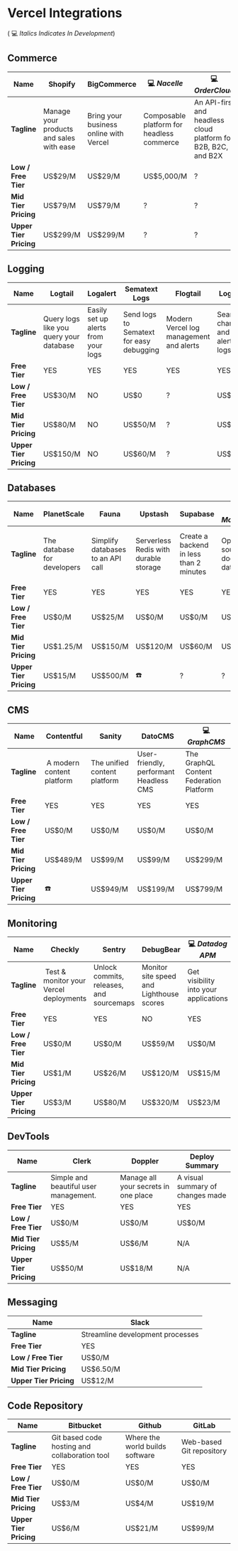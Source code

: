 # Vercel Integrations

( :computer: _Italics Indicates In Development_)

## Commerce

| Name                   | Shopify                                  | BigCommerce                            | :computer: _Nacelle_                      | :computer: _OrderCloud_                                        | :computer: _Saleor_                           | :computer: _Salesforce_              |
| ---------------------- | ---------------------------------------- | -------------------------------------- | ----------------------------------------- | -------------------------------------------------------------- | --------------------------------------------- | ------------------------------------ |
| **Tagline**            | Manage your products and sales with ease | Bring your business online with Vercel | Composable platform for headless commerce | An API-first and headless cloud platform for B2B, B2C, and B2X | A fast, open and standards-based commerce API | A customer-centric commerce platform |
| **Low / Free Tier**    | US$29/M                                  | US$29/M                                | US$5,000/M                                | ?                                                              | US$695/mo                                     | 1% Gross Merchandise Value           |
| **Mid Tier Pricing**   | US$79/M                                  | US$79/M                                | ?                                         | ?                                                              | US$1,795/mo                                   | 2% Gross Merchandise Value           |
| **Upper Tier Pricing** | US$299/M                                 | US$299/M                               | ?                                         | ?                                                              | US$6,795/mo                                   | 3% Gross Merchandise Value           |

## Logging

| Name                   | Logtail                                 | Logalert                            | Sematext Logs                            | Flogtail                                | Logflare                           | Datadog Log Management  | LogDNA                     |
| ---------------------- | --------------------------------------- | ----------------------------------- | ---------------------------------------- | --------------------------------------- | ---------------------------------- | ----------------------- | -------------------------- |
| **Tagline**            | Query logs like you query your database | Easily set up alerts from your logs | Send logs to Sematext for easy debugging | Modern Vercel log management and alerts | Search, charts and alerts for logs | Search and analyze logs | Centralized log management |
| **Free Tier**          | YES                                     | YES                                 | YES                                      | YES                                     | YES                                | YES                     | YES                        |
| **Low / Free Tier**    | US$30/M                                 | NO                                  | US$0                                     | ?                                       | US$5/M                             | US$0                    | US$3/M                     |
| **Mid Tier Pricing**   | US$80/M                                 | NO                                  | US$50/M                                  | ?                                       | US$8/M                             | US$15/M                 | US$20/M                    |
| **Upper Tier Pricing** | US$150/M                                | NO                                  | US$60/M                                  | ?                                       | US$12/M                            | US$23/M                 | US$100/M                   |

## Databases

| Name                   | PlanetScale                 | Fauna                             | Upstash                               | Supabase                                | :computer: _MongoDB_          | :computer: _Prisma_                        | :computer: _Sync Inc_                  |
| ---------------------- | --------------------------- | --------------------------------- | ------------------------------------- | --------------------------------------- | ----------------------------- | ------------------------------------------ | -------------------------------------- |
| **Tagline**            | The database for developers | Simplify databases to an API call | Serverless Redis with durable storage | Create a backend in less than 2 minutes | Open-source document database | Next-generation Node.js and TypeScript ORM | Replicate third-party APIs to Postgres |
| **Free Tier**          | YES                         | YES                               | YES                                   | YES                                     | YES                           | YES                                        | YES                                    |
| **Low / Free Tier**    | US$0/M                      | US$25/M                           | US$0/M                                | US$0/M                                  | US$0/M                        | US$0/M                                     | US$0/M                                 |
| **Mid Tier Pricing**   | US$1.25/M                   | US$150/M                          | US$120/M                              | US$60/M                                 | US$/M                         | :crystal_ball:                             | US$23/M                                |
| **Upper Tier Pricing** | US$15/M                     | US$500/M                          | :telephone:                           | ?                                       | ?                             | :crystal_ball:                             | ?                                      |

## CMS

| Name                   | Contentful                 | Sanity                       | DatoCMS                                | :computer: _GraphCMS_                   |
| ---------------------- | -------------------------- | ---------------------------- | -------------------------------------- | --------------------------------------- |
| **Tagline**            |  A modern content platform | The unified content platform | User-friendly, performant Headless CMS | The GraphQL Content Federation Platform |
| **Free Tier**          | YES                        | YES                          | YES                                    | YES                                     |
| **Low / Free Tier**    | US$0/M                     | US$0/M                       | US$0/M                                 | US$0/M                                  |
| **Mid Tier Pricing**   | US$489/M                   | US$99/M                      | US$99/M                                | US$299/M                                |
| **Upper Tier Pricing** | :telephone:                | US$949/M                     | US$199/M                               | US$799/M                                |

## Monitoring

| Name                   | Checkly                                 | Sentry                                   | DebugBear                                | :computer: _Datadog APM_              |
| ---------------------- | --------------------------------------- | ---------------------------------------- | ---------------------------------------- | ------------------------------------- |
| **Tagline**            |  Test & monitor your Vercel deployments | Unlock commits, releases, and sourcemaps | Monitor site speed and Lighthouse scores | Get visibility into your applications |
| **Free Tier**          | YES                                     | YES                                      | NO                                       | YES                                   |
| **Low / Free Tier**    | US$0/M                                  | US$0/M                                   | US$59/M                                  | US$0/M                                |
| **Mid Tier Pricing**   | US$1/M                                  | US$26/M                                  | US$120/M                                 | US$15/M                               |
| **Upper Tier Pricing** | US$3/M                                  | US$80/M                                  | US$320/M                                 | US$23/M                               |

## DevTools

| Name                   | Clerk                                 | Doppler                              | Deploy Summary                   |
| ---------------------- | ------------------------------------- | ------------------------------------ | -------------------------------- |
| **Tagline**            | Simple and beautiful user management. | Manage all your secrets in one place | A visual summary of changes made |
| **Free Tier**          | YES                                   | YES                                  | YES                              |
| **Low / Free Tier**    | US$0/M                                | US$0/M                               | US$0/M                           |
| **Mid Tier Pricing**   | US$5/M                                | US$6/M                               | N/A                              |
| **Upper Tier Pricing** | US$50/M                               | US$18/M                              | N/A                              |

## Messaging

| Name                   | Slack                            |
| ---------------------- | -------------------------------- |
| **Tagline**            | Streamline development processes |
| **Free Tier**          | YES                              |
| **Low / Free Tier**    | US$0/M                           |
| **Mid Tier Pricing**   | US$6.50/M                        |
| **Upper Tier Pricing** | US$12/M                          |

## Code Repository

| Name                   | Bitbucket                                     | Github                          | GitLab                   |
| ---------------------- | --------------------------------------------- | ------------------------------- | ------------------------ |
| **Tagline**            | Git based code hosting and collaboration tool | Where the world builds software | Web-based Git repository |
| **Free Tier**          | YES                                           | YES                             | YES                      |
| **Low / Free Tier**    | US$0/M                                        | US$0/M                          | US$0/M                   |
| **Mid Tier Pricing**   | US$3/M                                        | US$4/M                          | US$19/M                  |
| **Upper Tier Pricing** | US$6/M                                        | US$21/M                         | US$99/M                  |
